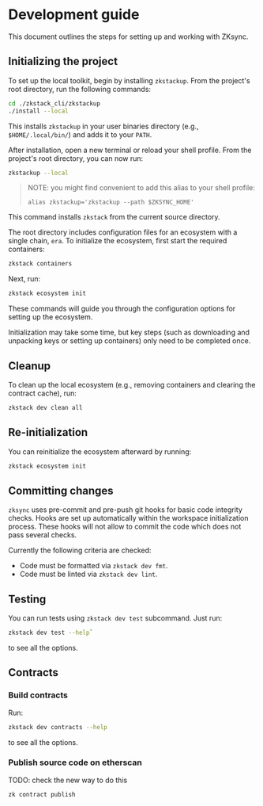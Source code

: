 # Development guide

This document outlines the steps for setting up and working with ZKsync.

## Initializing the project

To set up the local toolkit, begin by installing `zkstackup`. From the project's root directory, run the following
commands:

```bash
cd ./zkstack_cli/zkstackup
./install --local
```

This installs `zkstackup` in your user binaries directory (e.g., `$HOME/.local/bin/`) and adds it to your `PATH`.

After installation, open a new terminal or reload your shell profile. From the project's root directory, you can now
run:

```bash
zkstackup --local
```

> NOTE: you might find convenient to add this alias to your shell profile:
> 
> `alias zkstackup='zkstackup --path $ZKSYNC_HOME'`
>

This command installs `zkstack` from the current source directory.

The root directory includes configuration files for an ecosystem with a single chain, `era`. To initialize the
ecosystem, first start the required containers:

```bash
zkstack containers
```

Next, run:

```bash
zkstack ecosystem init
```

These commands will guide you through the configuration options for setting up the ecosystem.

Initialization may take some time, but key steps (such as downloading and unpacking keys or setting up containers) only
need to be completed once.

## Cleanup

To clean up the local ecosystem (e.g., removing containers and clearing the contract cache), run:

```bash
zkstack dev clean all
```

## Re-initialization

You can reinitialize the ecosystem afterward by running:

```bash
zkstack ecosystem init
```

## Committing changes

`zksync` uses pre-commit and pre-push git hooks for basic code integrity checks. Hooks are set up automatically within
the workspace initialization process. These hooks will not allow to commit the code which does not pass several checks.

Currently the following criteria are checked:

- Code must be formatted via `zkstack dev fmt`.
- Code must be linted via `zkstack dev lint`.

## Testing

You can run tests using `zkstack dev test` subcommand. Just run:

```bash
zkstack dev test --help`
```

to see all the options.

## Contracts

### Build contracts

Run:

```bash
zkstack dev contracts --help
```

to see all the options.

### Publish source code on etherscan

TODO: check the new way to do this

```
zk contract publish
```

